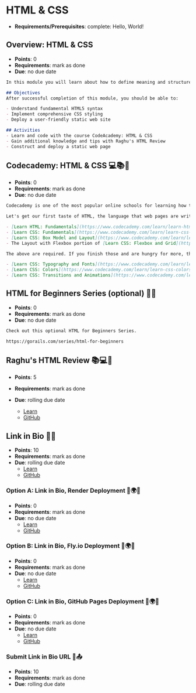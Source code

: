 # HTML & CSS
- **Requirements/Prerequisites**: complete: Hello, World!

## Overview: HTML & CSS
- **Points**: 0
- **Requirements**: mark as done
- **Due**: no due date
```md
In this module you will learn about how to define meaning and structure of web content using HTML (HyperText Markup Language) and  CSS (Cascading Style Sheet).  HTML defines the basic look of a web page, and CSS provides more detail to the HTML.

## Objectives
After successful completion of this module, you should be able to:

- Understand fundamental HTML5 syntax
- Implement comprehensive CSS styling
- Deploy a user-friendly static web site

## Activities
- Learn and code with the course CodeAcademy: HTML & CSS
- Gain additional knowledge and tips with Raghu's HTML Review
- Construct and deploy a static web page
```

## Codecademy: HTML & CSS 💻📚🎨
- **Points**: 0
- **Requirements**: mark as done
- **Due**: no due date
```md
Codecademy is one of the most popular online schools for learning how to program in various languages.

Let's get our first taste of HTML, the language that web pages are written in, by completing the following free courses on Codecademy:

- [Learn HTML: Fundamentals](https://www.codecademy.com/learn/learn-html-fundamentals)
- [Learn CSS: Fundamentals](https://www.codecademy.com/learn/learn-css-introduction)
- [Learn CSS: Box Model and Layout](https://www.codecademy.com/learn/learn-css-box-model-and-layout)
- The Layout with Flexbox portion of [Learn CSS: Flexbox and Grid](https://www.codecademy.com/learn/learn-css-flexbox-and-grid). (The Grid portion is not required.)

The above are required. If you finish those and are hungry for more, the following are optional:

- [Learn CSS: Typography and Fonts](https://www.codecademy.com/learn/learn-css-typography-and-fonts)
- [Learn CSS: Colors](https://www.codecademy.com/learn/learn-css-colors)
- [Learn CSS: Transitions and Animations](https://www.codecademy.com/learn/learn-css-transitions-and-animations)
```

## HTML for Beginners Series (optional) 🧑‍💻
- **Points**: 0
- **Requirements**: mark as done
- **Due**: no due date
```md
Check out this optional HTML for Beginners Series.

https://gorails.com/series/html-for-beginners
```

## Raghu's HTML Review 📚💻🧐
- **Points**: 5
- **Requirements**: mark as done
- **Due**: rolling due date

  - [Learn](https://learn.firstdraft.com/lessons/94)
  - [GitHub](https://github.com/appdev-lessons/html-review)

## Link in Bio 🔗📃
- **Points**: 10
- **Requirements**: mark as done
- **Due**: rolling due date
  - [Learn](https://learn.firstdraft.com/lessons/109)
  - [GitHub](https://github.com/appdev-lessons/linkinbio)

### Option A: Link in Bio, Render Deployment 🚀🌍👋
- **Points**: 0
- **Requirements**: mark as done
- **Due**: no due date
  - [Learn](https://learn.firstdraft.com/lessons/114)
  - [GitHub](https://github.com/appdev-lessons/deploying-to-render)

### Option B: Link in Bio, Fly.io Deployment 🚀🌍👋
- **Points**: 0
- **Requirements**: mark as done
- **Due**: no due date
  - [Learn](https://learn.firstdraft.com/lessons/107)
  - [GitHub](https://github.com/appdev-lessons/deploying-to-fly)

### Option C: Link in Bio, GitHub Pages Deployment 🚀🌍👋
- **Points**: 0
- **Requirements**: mark as done
- **Due**: no due date
  - [Learn](https://learn.firstdraft.com/lessons/108)
  - [GitHub](https://github.com/appdev-lessons/deploying-static-to-github-pages)

### Submit Link in Bio URL 🔗📤
- **Points**: 10
- **Requirements**: mark as done
- **Due**: rolling due date
